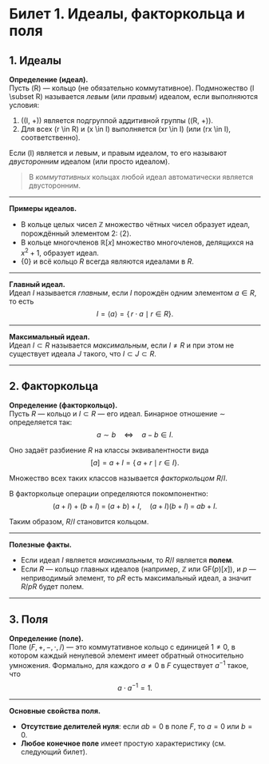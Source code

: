 # Билет 1. Идеалы, факторкольца и поля

## 1. Идеалы

**Определение (идеал).**  
Пусть \(R\) — кольцо (не обязательно коммутативное). Подмножество \(I \subset R\) называется *левым* (или *правым*) идеалом, если выполняются условия:

1. \((I, +)\) является подгруппой аддитивной группы \((R, +)\).
2. Для всех \(r \in R\) и \(x \in I\) выполняется \(xr \in I\) (или \(rx \in I\), соответственно).

Если \(I\) является и левым, и правым идеалом, то его называют *двусторонним* идеалом (или просто идеалом).  
> В *коммутативных* кольцах любой идеал автоматически является двусторонним.

---

**Примеры идеалов.**  
- В кольце целых чисел $\mathbb{Z}$ множество чётных чисел образует идеал, порождённый элементом 2: $\langle 2 \rangle$.  
- В кольце многочленов $\mathbb{R}[x]$ множество многочленов, делящихся на $x^2 + 1$, образует идеал.  
- $\{0\}$ и всё кольцо $R$ всегда являются идеалами в $R$.

---

**Главный идеал.**  
Идеал $I$ называется *главным*, если $I$ порождён одним элементом $a \in R$, то есть
$$
I = \langle a \rangle = \{\,r \cdot a \mid r \in R\}.
$$

---

**Максимальный идеал.**  
Идеал $I \subset R$ называется *максимальным*, если $I \neq R$ и при этом не существует идеала $J$ такого, что $I \subset J \subset R$.

---

## 2. Факторкольца

**Определение (факторкольцо).**  
Пусть $R$ — кольцо и $I \subset R$ — его идеал. Бинарное отношение $\sim$ определяется так:
$$
a \sim b \quad \Longleftrightarrow \quad a - b \in I.
$$

Оно задаёт разбиение $R$ на классы эквивалентности вида
$$
[a] = a + I = \{\,a + r \mid r \in I\}.
$$

Множество всех таких классов называется *факторкольцом* $R/I$.  

В факторкольце операции определяются покомпонентно:
$$
(a + I) + (b + I) \;=\; (a + b) + I, \quad
(a + I)(b + I) \;=\; ab + I.
$$

Таким образом, $R/I$ становится кольцом.

---

**Полезные факты.**  
- Если идеал $I$ является *максимальным*, то $R/I$ является **полем**.  
- Если $R$ — кольцо главных идеалов (например, $\mathbb{Z}$ или $\mathrm{GF}(p)[x]$), и $p$ — неприводимый элемент, то $pR$ есть максимальный идеал, а значит $R/pR$ будет полем.

---

## 3. Поля

**Определение (поле).**  
Поле $(F, +, -, \cdot, /)$ — это коммутативное кольцо с единицей $1 \neq 0$, в котором каждый ненулевой элемент имеет обратный относительно умножения. Формально, для каждого $a \neq 0$ в $F$ существует $a^{-1}$ такое, что
$$
a \cdot a^{-1} = 1.
$$

---

**Основные свойства поля.**  
- **Отсутствие делителей нуля**: если $ab = 0$ в поле $F$, то $a=0$ или $b=0$.  
- **Любое конечное поле** имеет простую характеристику (см. следующий билет).
